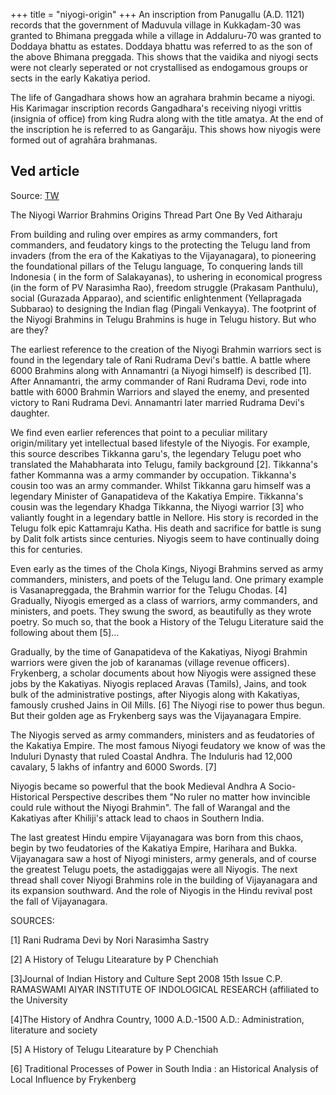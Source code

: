 +++
title = "niyogi-origin"
+++
An inscription from Panugallu (A.D. 1121) records that the government of Maduvula village in Kukkaḍam-30 was granted to Bhimana preggada while a village in Addaluru-70 was granted to Doddaya bhattu as estates. Doddaya bhattu was referred to as the son of the above Bhimana preggada. This shows that the vaidika and niyogi sects were not clearly seperated or not crystallised as endogamous groups or sects in the early Kakatiya period. 

The life of Gangadhara shows how an agrahara brahmin became a niyogi. His Karimagar inscription records Gangadhara's receiving niyogi vrittis (insignia of office) from king Rudra along with the title amatya. At the end of the inscription he is referred to as Gangarāju. This shows how niyogis were formed out of agrahāra brahmanas.

## Ved article

Source: [TW](https://en.rattibha.com/thread/1509872029226319876)

The Niyogi Warrior Brahmins Origins
Thread Part One By Ved Aitharaju

From building and ruling over empires as army commanders, fort commanders, and feudatory kings to the protecting the Telugu land from invaders (from the era of the Kakatiyas to the Vijayanagara), to pioneering the foundational pillars of the Telugu language, To conquering lands till Indonesia ( in the form of Salakayanas), to ushering in economical progress (in the form of PV Narasimha Rao), freedom struggle (Prakasam Panthulu), social (Gurazada Apparao), and scientific enlightenment (Yellapragada Subbarao) to designing the Indian flag (Pingali Venkayya). The footprint of the Niyogi Brahmins in Telugu Brahmins is huge in Telugu history. But who are they?

The earliest reference to the creation of the Niyogi Brahmin warriors sect is found in the legendary tale of Rani Rudrama Devi's battle. A battle where 6000 Brahmins along with Annamantri (a Niyogi himself) is described [1]. After Annamantri, the army commander of Rani Rudrama Devi, rode into battle with 6000 Brahmin Warriors and slayed the enemy, and presented victory to Rani Rudrama Devi. Annamantri later married Rudrama Devi's daughter.

We find even earlier references that point to a peculiar military origin/military yet intellectual based lifestyle of the Niyogis. For example, this source describes Tikkanna garu's, the legendary Telugu poet who translated the Mahabharata into Telugu, family background [2]. Tikkanna's father Kommanna was a army commander by occupation. Tikkanna's cousin too was an army commander. Whilst Tikkanna garu himself was a legendary Minister of Ganapatideva of the Kakatiya Empire. Tikkanna's cousin was the legendary Khadga Tikkanna, the Niyogi warrior [3] who valiantly fought in a legendary battle in Nellore. His story is recorded in the Telugu folk epic Kattamraju Katha. His death and sacrifice for battle is sung by Dalit folk artists since centuries. Niyogis seem to have continually doing this for centuries.

Even early as the times of the Chola Kings, Niyogi Brahmins served as army commanders, ministers, and poets of the Telugu land. One primary example is Vasanapreggada, the Brahmin warrior for the Telugu Chodas. [4] Gradually, Niyogis emerged as a class of warriors, army commanders, and ministers, and poets. They swung the sword, as beautifully as they wrote poetry. So much so, that the book a History of the Telugu Literature said the following about them [5]...

Gradually, by the time of Ganapatideva of the Kakatiyas, Niyogi Brahmin warriors were given the job of karanamas (village revenue officers). Frykenberg, a scholar documents about how Niyogis were assigned these jobs by the Kakatiyas. Niyogis replaced Aravas (Tamils), Jains, and took bulk of the administrative postings, after Niyogis along with Kakatiyas, famously crushed Jains in Oil Mills. [6] The Niyogi rise to power thus begun. But their golden age as Frykenberg says was the Vijayanagara Empire.

The Niyogis served as army commanders, ministers and as feudatories of the Kakatiya Empire. The most famous Niyogi feudatory we know of was the Induluri Dynasty that ruled Coastal Andhra. The Induluris had 12,000 cavalary, 5 lakhs of infantry and 6000 Swords. [7]

Niyogis became so powerful that the book Medieval Andhra A Socio-Historical Perspective describes them "No ruler no matter how invincible could rule without the Niyogi Brahmin". The fall of Warangal and the Kakatiyas after Khiliji's attack lead to chaos in Southern India.

The last greatest Hindu empire Vijayanagara was born from this chaos, begin by two feudatories of the Kakatiya Empire, Harihara and Bukka. Vijayanagara saw a host of Niyogi ministers, army generals, and of course the greatest Telugu poets, the astadiggajas were all Niyogis. The next thread shall cover Niyogi Brahmins role in the building of Vijayanagara and its expansion southward. And the role of Niyogis in the Hindu revival post the fall of Vijayanagara.

SOURCES:

[1] Rani Rudrama Devi by Nori Narasimha Sastry

[2] A History of Telugu Litearature by P Chenchiah

[3]Journal of Indian History and Culture Sept 2008
15th Issue C.P. RAMASWAMI AIYAR INSTITUTE OF INDOLOGICAL RESEARCH (affiliated to the University

[4]The History of Andhra Country, 1000 A.D.-1500 A.D.: Administration, literature and society

[5] A History of Telugu Litearature by P Chenchiah

[6] Traditional Processes of Power in South India : an Historical Analysis of Local Influence by Frykenberg

